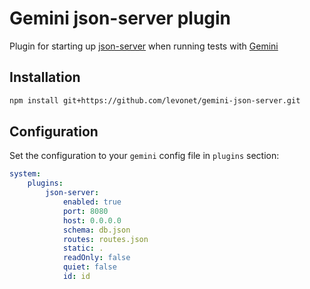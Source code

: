 # Gemini json-server plugin

Plugin for starting up [json-server](https://github.com/typicode/json-server/) when running tests with [Gemini](https://github.com/gemini-testing/gemini)

## Installation

```sh
npm install git+https://github.com/levonet/gemini-json-server.git
```

## Configuration

Set the configuration to your `gemini` config file in `plugins` section:

```yaml
system:
    plugins:
        json-server:
            enabled: true
            port: 8080
            host: 0.0.0.0
            schema: db.json
            routes: routes.json
            static: .
            readOnly: false
            quiet: false
            id: id
```
